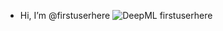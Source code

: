 - Hi, I’m @firstuserhere
 ![DeepML firstuserhere](https://img.shields.io/badge/dynamic/json?url=https%3A%2F%2Fraw.githubusercontent.com%2Fsilvermete0r%2Fdeepml-top%2Fmain%2Fbadges.json&query=%24.a1ef8e1c2382ffb88d4f6968535d72dc.label&prefix=Rank%20&style=for-the-badge&label=%F0%9F%9A%80%20DeepML&color=0d6efd&link=https%3A%2F%2Fwww.deep-ml.com%2Fleaderboard)

